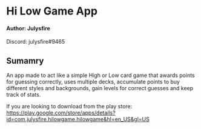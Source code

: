 # Hi Low Game App
#### Author: Julysfire
Discord: julysfire#9465

## Sumamry
An app made to act like a simple High or Low card game that awards points for guessing correctly, uses multiple decks, accumulate points to buy different styles and backgrounds, gain levels for correct guesses and keep track of stats.


If you are looking to download from the play store: <https://play.google.com/store/apps/details?id=com.julysfire.hilowgame.hilowgame&hl=en_US&gl=US>
